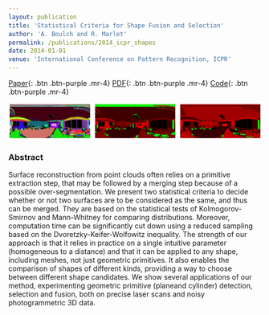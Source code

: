 ```yaml
---
layout: publication
title: 'Statistical Criteria for Shape Fusion and Selection'
author: 'A. Boulch and R. Marlet'
permalink: /publications/2014_icpr_shapes
date: 2014-01-01
venue: 'International Conference on Pattern Recognition, ICPR'
---
```


[Paper](https://dl.acm.org/doi/abs/10.1109/ICPR.2014.171){: .btn .btn-purple .mr-4}
[PDF](/files/2014_icpr_fusion/2014_icpr_fusion_boulch.pdf){: .btn .btn-purple .mr-4}
[Code](https://github.com/aboulch/primitive_merging){: .btn .btn-purple .mr-4}

![](/files/2014_icpr_fusion/teaser.png)

### Abstract

Surface reconstruction from point clouds often relies on a primitive extraction step, that may be followed by a merging step because of a possible over-segmentation. We present two statistical criteria to decide whether or not two surfaces are to be considered as the same, and thus can be merged. They are based on the statistical tests of Kolmogorov-Smirnov and Mann-Whitney for comparing distributions. Moreover, computation time can be significantly cut down using a reduced sampling based on the Dvoretzky-Keifer-Wolfowitz inequality. The strength of our approach is that it relies in practice on a single intuitive parameter (homogeneous to a distance) and that it can be applied to any shape, including meshes, not just geometric primitives. It also enables the comparison of shapes of different kinds, providing a way to choose between different shape candidates. We show several applications of our method, experimenting geometric primitive (planeand cylinder) detection, selection and fusion, both on precise laser scans and noisy photogrammetric 3D data.